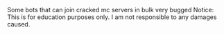 Some bots that can join cracked mc servers in bulk very bugged
Notice: This is for education purposes only. I am not responsible to any damages caused.
